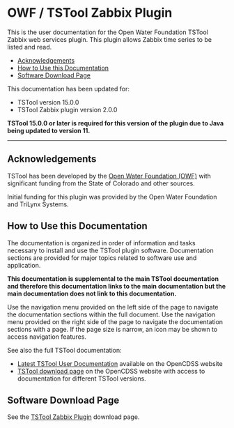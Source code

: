 # OWF / TSTool Zabbix Plugin #

This is the user documentation for the Open Water Foundation TSTool Zabbix web services plugin.
This plugin allows Zabbix time series to be listed and read.

*   [Acknowledgements](#acknowledgements)
*   [How to Use this Documentation](#how-to-use-this-documentation)
*   [Software Download Page](#software-download-page)

This documentation has been updated for:

*   TSTool version 15.0.0
*   TSTool Zabbix plugin version 2.0.0

**TSTool 15.0.0 or later is required for this version of the plugin due to Java being updated to version 11.**

----------------

## Acknowledgements

TSTool has been developed by the [Open Water Foundation (OWF)](https://openwaterfoundation.org) with significant
funding from the State of Colorado and other sources.

Initial funding for this plugin was provided by the Open Water Foundation and TriLynx Systems.

## How to Use this Documentation ##

The documentation is organized in order of information and tasks necessary to install and use the TSTool plugin software.
Documentation sections are provided for major topics related to software use and application.

**This documentation is supplemental to the main TSTool documentation and therefore this documentation links
to the main documentation but the main documentation does not link to this documentation.**

Use the navigation menu provided on the left side of the page to navigate the documentation sections within the full document.
Use the navigation menu provided on the right side of the page to navigate the documentation sections with a page.
If the page size is narrow, an icon may be shown to access navigation features.

See also the full TSTool documentation:

*   [Latest TSTool User Documentation](https://opencdss.state.co.us/tstool/latest/doc-user/) available on the OpenCDSS website
*   [TSTool download page](https://opencdss.state.co.us/tstool/) on the OpenCDSS website
    with access to documentation for different TSTool versions.

## Software Download Page ##

See the [TSTool Zabbix Plugin](https://software.openwaterfoundation.org/tstool-zabbix-plugin/) download page.
